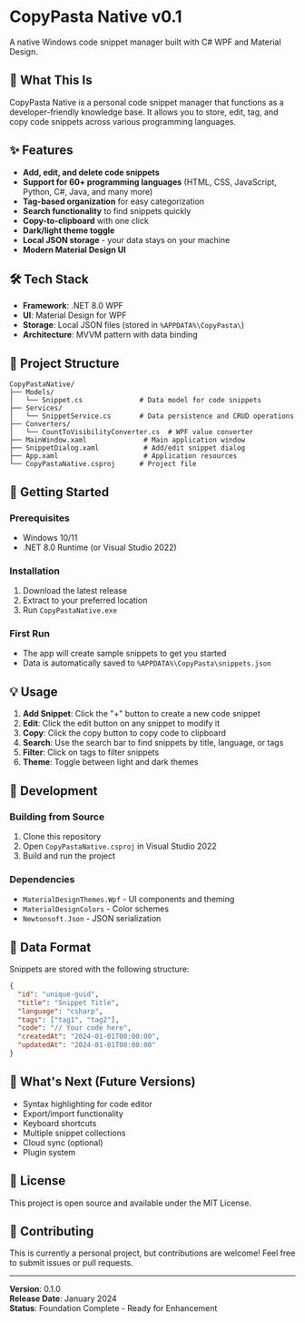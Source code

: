 # CopyPasta Native v0.1

A native Windows code snippet manager built with C# WPF and Material Design.

## 🚀 **What This Is**

CopyPasta Native is a personal code snippet manager that functions as a developer-friendly knowledge base. It allows you to store, edit, tag, and copy code snippets across various programming languages.

## ✨ **Features**

- **Add, edit, and delete code snippets**
- **Support for 60+ programming languages** (HTML, CSS, JavaScript, Python, C#, Java, and many more)
- **Tag-based organization** for easy categorization
- **Search functionality** to find snippets quickly
- **Copy-to-clipboard** with one click
- **Dark/light theme toggle**
- **Local JSON storage** - your data stays on your machine
- **Modern Material Design UI**

## 🛠 **Tech Stack**

- **Framework**: .NET 8.0 WPF
- **UI**: Material Design for WPF
- **Storage**: Local JSON files (stored in `%APPDATA%\CopyPasta\`)
- **Architecture**: MVVM pattern with data binding

## 📁 **Project Structure**

```
CopyPastaNative/
├── Models/
│   └── Snippet.cs              # Data model for code snippets
├── Services/
│   └── SnippetService.cs       # Data persistence and CRUD operations
├── Converters/
│   └── CountToVisibilityConverter.cs  # WPF value converter
├── MainWindow.xaml              # Main application window
├── SnippetDialog.xaml           # Add/edit snippet dialog
├── App.xaml                     # Application resources
└── CopyPastaNative.csproj      # Project file
```

## 🚀 **Getting Started**

### **Prerequisites**
- Windows 10/11
- .NET 8.0 Runtime (or Visual Studio 2022)

### **Installation**
1. Download the latest release
2. Extract to your preferred location
3. Run `CopyPastaNative.exe`

### **First Run**
- The app will create sample snippets to get you started
- Data is automatically saved to `%APPDATA%\CopyPasta\snippets.json`

## 💡 **Usage**

1. **Add Snippet**: Click the "+" button to create a new code snippet
2. **Edit**: Click the edit button on any snippet to modify it
3. **Copy**: Click the copy button to copy code to clipboard
4. **Search**: Use the search bar to find snippets by title, language, or tags
5. **Filter**: Click on tags to filter snippets
6. **Theme**: Toggle between light and dark themes

## 🔧 **Development**

### **Building from Source**
1. Clone this repository
2. Open `CopyPastaNative.csproj` in Visual Studio 2022
3. Build and run the project

### **Dependencies**
- `MaterialDesignThemes.Wpf` - UI components and theming
- `MaterialDesignColors` - Color schemes
- `Newtonsoft.Json` - JSON serialization

## 📝 **Data Format**

Snippets are stored with the following structure:
```json
{
  "id": "unique-guid",
  "title": "Snippet Title",
  "language": "csharp",
  "tags": ["tag1", "tag2"],
  "code": "// Your code here",
  "createdAt": "2024-01-01T00:00:00",
  "updatedAt": "2024-01-01T00:00:00"
}
```

## 🌟 **What's Next (Future Versions)**

- Syntax highlighting for code editor
- Export/import functionality
- Keyboard shortcuts
- Multiple snippet collections
- Cloud sync (optional)
- Plugin system

## 📄 **License**

This project is open source and available under the MIT License.

## 🤝 **Contributing**

This is currently a personal project, but contributions are welcome! Feel free to submit issues or pull requests.

---

**Version**: 0.1.0  
**Release Date**: January 2024  
**Status**: Foundation Complete - Ready for Enhancement

